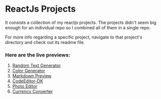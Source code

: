 # ReactJs Projects

It consists a collection of my reactjs projects. The projects didn't seem big enough for an individual repo so I combined all of them in a single repo.

For more info regarding a specific project, navigate to that project's directory and check out its readme file.

### Here are the live previews:

1. [Random Text Generator](https://randomtextgenerator-react-dk.netlify.app/)
2. [Color Generator](https://colorgenerator-react-dk.netlify.app/)
3. [Markdown Preview](https://markdownpreview-react-dk.netlify.app/)
4. [CodeEditor-DK](https://codeeditor-react-dk.netlify.app/)
5. [Photo Editor](https://photoeditor-react-dk.netlify.app/)
6. [Currency Converter](https://currencyconverter-react-dk.netlify.app/)
